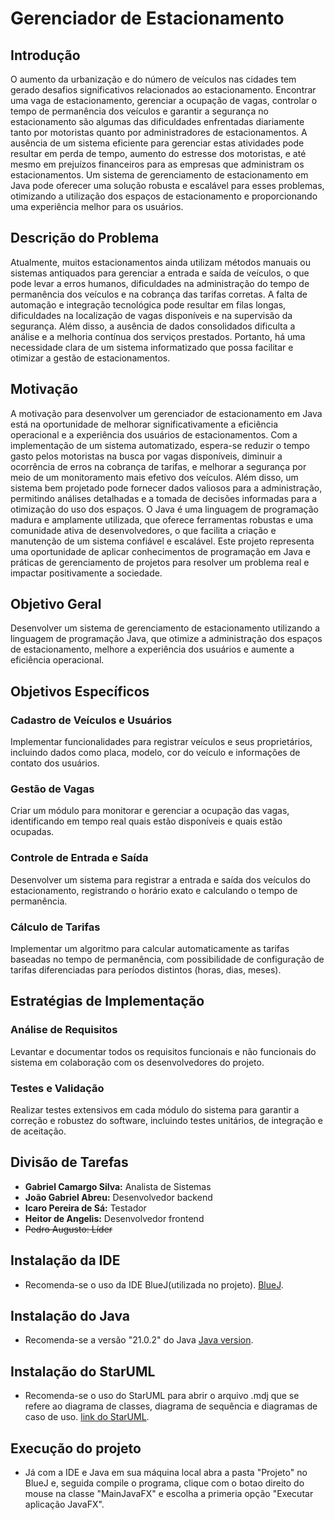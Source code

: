 # Gerenciador de Estacionamento

## Introdução
O aumento da urbanização e do número de veículos nas cidades tem gerado desafios significativos relacionados ao estacionamento. Encontrar uma vaga de estacionamento, gerenciar a ocupação de vagas, controlar o tempo de permanência dos veículos e garantir a segurança no estacionamento são algumas das dificuldades enfrentadas diariamente tanto por motoristas quanto por administradores de estacionamentos. A ausência de um sistema eficiente para gerenciar estas atividades pode resultar em perda de tempo, aumento do estresse dos motoristas, e até mesmo em prejuízos financeiros para as empresas que administram os estacionamentos. Um sistema de gerenciamento de estacionamento em Java pode oferecer uma solução robusta e escalável para esses problemas, otimizando a utilização dos espaços de estacionamento e proporcionando uma experiência melhor para os usuários.

## Descrição do Problema
Atualmente, muitos estacionamentos ainda utilizam métodos manuais ou sistemas antiquados para gerenciar a entrada e saída de veículos, o que pode levar a erros humanos, dificuldades na administração do tempo de permanência dos veículos e na cobrança das tarifas corretas. A falta de automação e integração tecnológica pode resultar em filas longas, dificuldades na localização de vagas disponíveis e na supervisão da segurança. Além disso, a ausência de dados consolidados dificulta a análise e a melhoria contínua dos serviços prestados. Portanto, há uma necessidade clara de um sistema informatizado que possa facilitar e otimizar a gestão de estacionamentos.

## Motivação
A motivação para desenvolver um gerenciador de estacionamento em Java está na oportunidade de melhorar significativamente a eficiência operacional e a experiência dos usuários de estacionamentos. Com a implementação de um sistema automatizado, espera-se reduzir o tempo gasto pelos motoristas na busca por vagas disponíveis, diminuir a ocorrência de erros na cobrança de tarifas, e melhorar a segurança por meio de um monitoramento mais efetivo dos veículos. Além disso, um sistema bem projetado pode fornecer dados valiosos para a administração, permitindo análises detalhadas e a tomada de decisões informadas para a otimização do uso dos espaços. O Java é uma linguagem de programação madura e amplamente utilizada, que oferece ferramentas robustas e uma comunidade ativa de desenvolvedores, o que facilita a criação e manutenção de um sistema confiável e escalável. Este projeto representa uma oportunidade de aplicar conhecimentos de programação em Java e práticas de gerenciamento de projetos para resolver um problema real e impactar positivamente a sociedade.

## Objetivo Geral
Desenvolver um sistema de gerenciamento de estacionamento utilizando a linguagem de programação Java, que otimize a administração dos espaços de estacionamento, melhore a experiência dos usuários e aumente a eficiência operacional.

## Objetivos Específicos
### Cadastro de Veículos e Usuários
Implementar funcionalidades para registrar veículos e seus proprietários, incluindo dados como placa, modelo, cor do veículo e informações de contato dos usuários.

### Gestão de Vagas
Criar um módulo para monitorar e gerenciar a ocupação das vagas, identificando em tempo real quais estão disponíveis e quais estão ocupadas.

### Controle de Entrada e Saída
Desenvolver um sistema para registrar a entrada e saída dos veículos do estacionamento, registrando o horário exato e calculando o tempo de permanência.

### Cálculo de Tarifas
Implementar um algoritmo para calcular automaticamente as tarifas baseadas no tempo de permanência, com possibilidade de configuração de tarifas diferenciadas para períodos distintos (horas, dias, meses).

## Estratégias de Implementação
### Análise de Requisitos
Levantar e documentar todos os requisitos funcionais e não funcionais do sistema em colaboração com os desenvolvedores do projeto.

### Testes e Validação
Realizar testes extensivos em cada módulo do sistema para garantir a correção e robustez do software, incluindo testes unitários, de integração e de aceitação.

## Divisão de Tarefas
- **Gabriel Camargo Silva:** Analista de Sistemas
- **João Gabriel Abreu:** Desenvolvedor backend
- **Icaro Pereira de Sá:** Testador
- **Heitor de Angelis:** Desenvolvedor frontend
- ~~Pedro Augusto: Líder~~

## Instalação da IDE 
- Recomenda-se o uso da IDE BlueJ(utilizada no projeto). [BlueJ](https://www.bluej.org/).

## Instalação do Java
- Recomenda-se a versão "21.0.2" do Java [Java version](https://www.oracle.com/java/technologies/downloads/).

## Instalação do StarUML
- Recomenda-se o uso do StarUML para abrir o arquivo .mdj que se refere ao diagrama de classes, diagrama de sequência e diagramas de caso de uso. [link do StarUML](https://staruml.io/).

## Execução do projeto 
- Já com a IDE e Java em sua máquina local abra a pasta "Projeto" no BlueJ e, seguida compile o programa, clique com o botao direito do mouse na classe "MainJavaFX" e escolha a primeria opção "Executar aplicação JavaFX".